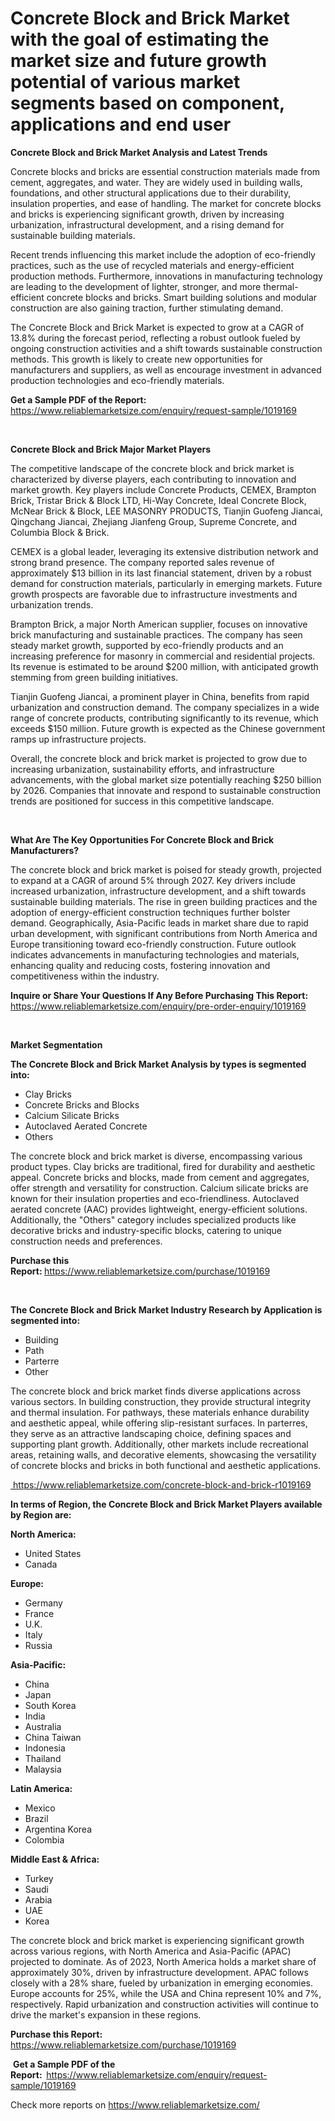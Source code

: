 <p><h1>Concrete Block and Brick Market with the goal of estimating the market size and future growth potential of various market segments based on component, applications and end user</h1></p><p><strong>Concrete Block and Brick Market Analysis and Latest Trends</strong></p>
<p><p>Concrete blocks and bricks are essential construction materials made from cement, aggregates, and water. They are widely used in building walls, foundations, and other structural applications due to their durability, insulation properties, and ease of handling. The market for concrete blocks and bricks is experiencing significant growth, driven by increasing urbanization, infrastructural development, and a rising demand for sustainable building materials.</p><p>Recent trends influencing this market include the adoption of eco-friendly practices, such as the use of recycled materials and energy-efficient production methods. Furthermore, innovations in manufacturing technology are leading to the development of lighter, stronger, and more thermal-efficient concrete blocks and bricks. Smart building solutions and modular construction are also gaining traction, further stimulating demand.</p><p>The Concrete Block and Brick Market is expected to grow at a CAGR of 13.8% during the forecast period, reflecting a robust outlook fueled by ongoing construction activities and a shift towards sustainable construction methods. This growth is likely to create new opportunities for manufacturers and suppliers, as well as encourage investment in advanced production technologies and eco-friendly materials.</p></p>
<p><strong>Get a Sample PDF of the Report:&nbsp;</strong> <a href="https://www.reliablemarketsize.com/enquiry/request-sample/1019169?utm_campaign=2626&utm_medium=2&utm_source=Github&utm_content=ia&utm_term=31032025&utm_id=concrete-block-and-brick">https://www.reliablemarketsize.com/enquiry/request-sample/1019169</a></p>
<p>&nbsp;</p>
<p><strong>Concrete Block and Brick Major Market Players</strong></p>
<p><p>The competitive landscape of the concrete block and brick market is characterized by diverse players, each contributing to innovation and market growth. Key players include Concrete Products, CEMEX, Brampton Brick, Tristar Brick & Block LTD, Hi-Way Concrete, Ideal Concrete Block, McNear Brick & Block, LEE MASONRY PRODUCTS, Tianjin Guofeng Jiancai, Qingchang Jiancai, Zhejiang Jianfeng Group, Supreme Concrete, and Columbia Block & Brick.</p><p>CEMEX is a global leader, leveraging its extensive distribution network and strong brand presence. The company reported sales revenue of approximately $13 billion in its last financial statement, driven by a robust demand for construction materials, particularly in emerging markets. Future growth prospects are favorable due to infrastructure investments and urbanization trends.</p><p>Brampton Brick, a major North American supplier, focuses on innovative brick manufacturing and sustainable practices. The company has seen steady market growth, supported by eco-friendly products and an increasing preference for masonry in commercial and residential projects. Its revenue is estimated to be around $200 million, with anticipated growth stemming from green building initiatives.</p><p>Tianjin Guofeng Jiancai, a prominent player in China, benefits from rapid urbanization and construction demand. The company specializes in a wide range of concrete products, contributing significantly to its revenue, which exceeds $150 million. Future growth is expected as the Chinese government ramps up infrastructure projects.</p><p>Overall, the concrete block and brick market is projected to grow due to increasing urbanization, sustainability efforts, and infrastructure advancements, with the global market size potentially reaching $250 billion by 2026. Companies that innovate and respond to sustainable construction trends are positioned for success in this competitive landscape.</p></p>
<p>&nbsp;</p>
<p><strong>What Are The Key Opportunities For Concrete Block and Brick Manufacturers?</strong></p>
<p><p>The concrete block and brick market is poised for steady growth, projected to expand at a CAGR of around 5% through 2027. Key drivers include increased urbanization, infrastructure development, and a shift towards sustainable building materials. The rise in green building practices and the adoption of energy-efficient construction techniques further bolster demand. Geographically, Asia-Pacific leads in market share due to rapid urban development, with significant contributions from North America and Europe transitioning toward eco-friendly construction. Future outlook indicates advancements in manufacturing technologies and materials, enhancing quality and reducing costs, fostering innovation and competitiveness within the industry.</p></p>
<p><strong>Inquire or Share Your Questions If Any Before Purchasing This Report:</strong> <a href="https://www.reliablemarketsize.com/enquiry/pre-order-enquiry/1019169?utm_campaign=2626&utm_medium=2&utm_source=Github&utm_content=ia&utm_term=31032025&utm_id=concrete-block-and-brick">https://www.reliablemarketsize.com/enquiry/pre-order-enquiry/1019169</a></p>
<p>&nbsp;</p>
<p><strong>Market Segmentation</strong></p>
<p><strong>The Concrete Block and Brick Market Analysis by types is segmented into:</strong></p>
<p><ul><li>Clay Bricks</li><li>Concrete Bricks and Blocks</li><li>Calcium Silicate Bricks</li><li>Autoclaved Aerated Concrete</li><li>Others</li></ul></p>
<p><p>The concrete block and brick market is diverse, encompassing various product types. Clay bricks are traditional, fired for durability and aesthetic appeal. Concrete bricks and blocks, made from cement and aggregates, offer strength and versatility for construction. Calcium silicate bricks are known for their insulation properties and eco-friendliness. Autoclaved aerated concrete (AAC) provides lightweight, energy-efficient solutions. Additionally, the "Others" category includes specialized products like decorative bricks and industry-specific blocks, catering to unique construction needs and preferences.</p></p>
<p><strong>Purchase this Report:&nbsp;</strong><a href="https://www.reliablemarketsize.com/purchase/1019169?utm_campaign=2626&utm_medium=2&utm_source=Github&utm_content=ia&utm_term=31032025&utm_id=concrete-block-and-brick">https://www.reliablemarketsize.com/purchase/1019169</a></p>
<p>&nbsp;</p>
<p><strong>The Concrete Block and Brick Market Industry Research by Application is segmented into:</strong></p>
<p><ul><li>Building</li><li>Path</li><li>Parterre</li><li>Other</li></ul></p>
<p><p>The concrete block and brick market finds diverse applications across various sectors. In building construction, they provide structural integrity and thermal insulation. For pathways, these materials enhance durability and aesthetic appeal, while offering slip-resistant surfaces. In parterres, they serve as an attractive landscaping choice, defining spaces and supporting plant growth. Additionally, other markets include recreational areas, retaining walls, and decorative elements, showcasing the versatility of concrete blocks and bricks in both functional and aesthetic applications.</p></p>
<p><a href="https://www.reliablemarketsize.com/concrete-block-and-brick-r1019169?utm_campaign=2626&utm_medium=2&utm_source=Github&utm_content=ia&utm_term=31032025&utm_id=concrete-block-and-brick">&nbsp;https://www.reliablemarketsize.com/concrete-block-and-brick-r1019169</a></p>
<p><strong>In terms of Region, the Concrete Block and Brick Market Players available by Region are:</strong></p>
<p>
    <p> <strong> North America: </strong>
        <ul>
            <li>United States</li>
            <li>Canada</li>
        </ul>
        </p> 
    <p> <strong> Europe: </strong>
        <ul>
            <li>Germany</li>
            <li>France</li>
            <li>U.K.</li>
            <li>Italy</li>
            <li>Russia</li>
        </ul>
        </p> 
    <p> <strong> Asia-Pacific: </strong>
        <ul>
            <li>China</li>
            <li>Japan</li>
            <li>South Korea</li>
            <li>India</li>
            <li>Australia</li>
            <li>China Taiwan</li>
            <li>Indonesia</li>
            <li>Thailand</li>
            <li>Malaysia</li>
        </ul>
        </p> 
    <p> <strong> Latin America: </strong>
        <ul>
            <li>Mexico</li>
            <li>Brazil</li>
            <li>Argentina Korea</li>
            <li>Colombia</li>
        </ul>
        </p> 
    <p> <strong> Middle East & Africa: </strong>
        <ul>
            <li>Turkey</li>
            <li>Saudi</li>
            <li>Arabia</li>
            <li>UAE</li>
            <li>Korea</li>
        </ul>
    </p>
    </p>
<p><p>The concrete block and brick market is experiencing significant growth across various regions, with North America and Asia-Pacific (APAC) projected to dominate. As of 2023, North America holds a market share of approximately 30%, driven by infrastructure development. APAC follows closely with a 28% share, fueled by urbanization in emerging economies. Europe accounts for 25%, while the USA and China represent 10% and 7%, respectively. Rapid urbanization and construction activities will continue to drive the market's expansion in these regions.</p></p>
<p><strong>Purchase this Report: </strong><a href="https://www.reliablemarketsize.com/purchase/1019169?utm_campaign=2626&utm_medium=2&utm_source=Github&utm_content=ia&utm_term=31032025&utm_id=concrete-block-and-brick">https://www.reliablemarketsize.com/purchase/1019169</a></p>
<p>&nbsp;<strong>Get a Sample PDF of the Report:&nbsp;&nbsp;</strong><a href="https://www.reliablemarketsize.com/enquiry/request-sample/1019169?utm_campaign=2626&utm_medium=2&utm_source=Github&utm_content=ia&utm_term=31032025&utm_id=concrete-block-and-brick">https://www.reliablemarketsize.com/enquiry/request-sample/1019169</a></p>
<p><strong></strong></p>
<p>Check more reports on <a href="https://www.reliablemarketsize.com/?utm_campaign=2626&utm_medium=2&utm_source=Github&utm_content=ia&utm_term=31032025&utm_id=concrete-block-and-brick">https://www.reliablemarketsize.com/</a></p>